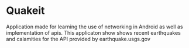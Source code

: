 # Quakeit
Application made for learning the use of networking in Android as well as implementation of apis.
This applicaton show shows recent earthquakes and calamities for the API provided by earthquake.usgs.gov
